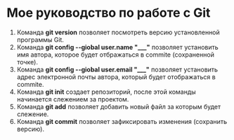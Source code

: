 # Мое руководство по работе с Git
1. Команда **git version** позволяет посмотреть версию установленной программы Git.
1. Команда **git config --giobal user.name "___"** позволяет установить имя автора, которое будет отбражаться в commite (сохраненной точке).
2. Команда **git config --giobal user.email "___"** позволяет установить адрес электронной почты автора, который будет отображаться в commite.
3. Команда **git init** создает репозиторий, после этой команды начинается слежением за проектом.
4. Команда **git add** позволяет добавить новый файл за которым будет слежение.
5. Команда **git commit** позволяет зафиксировать изменения (сохранить версию).


